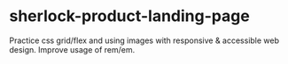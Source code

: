 # sherlock-product-landing-page
Practice css grid/flex and using images with responsive &amp; accessible web design. Improve usage of rem/em.
